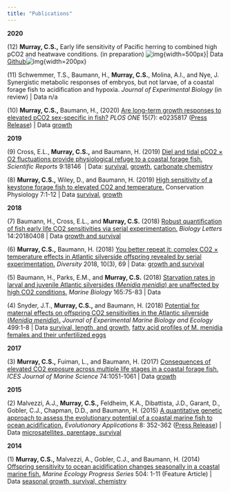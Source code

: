 ```yaml
---
title: "Publications"
---
```


**2020**

(12) **Murray, C.S.,** Early life sensitivity of Pacific herring to combined high pCO2 and heatwave conditions. (in preparation) ![img](assets/some-image-n1.png){width=500px}| Data [Github](https://github.com/cmurray187/Developmental-plasticity-of-forage-under-combined-climate-stressors)![img](assets/some-image-n1.png){width=200px}

(11) Schwemmer, T.S., Baumann, H., **Murray, C.S.**, Molina, A.I., and Nye, J. Synergistic metabolic responses of embryos, but not larvae, of a coastal forage fish to    acidification and hypoxia. *Journal of Experimental Biology* (in review) | Data n/a

(10) **Murray, C.S.,** Baumann, H., (2020) [Are long-term growth responses to elevated pCO2 sex-specific in fish?](https://journals.plos.org/plosone/article?id=10.1371/journal.pone.0235817) *PLOS ONE* 15(7): e0235817 ([Press Release](08/uconn-research-carbon-ocean-can-lead-smaller-fish/amp/?__twitter_impression=true)) | Data [growth](https://doi.org/10.1371/journal.pone.0235817.s004.)

**2019**

(9) Cross, E.L., **Murray, C.S.,** and Baumann, H. (2019) [Diel and tidal pCO2 × O2 fluctuations provide physiological refuge to a coastal forage fish.](https://www.nature.com/articles/s41598-019-53930-8) *Scientific Reports* 9:18146&nbsp;&nbsp;| Data: [survival](https://doi.org/10.1575/1912/bco-dmo.777117.1), [growth](https://doi.org/10.1575/1912/bco-dmo.777130.1), [carbonate chemistry](https://doi.org/10.1575/1912/bco-dmo.777144.1)

(8) **Murray, C.S.,** Wiley, D., and Baumann, H. (2019) [High sensitivity of a keystone forage fish to elevated CO2 and temperature.](https://academic.oup.com/conphys/article/7/1/coz084/5626538) Conservation Physiology 7:1-12 | Data [survival](https://www.bco-dmo.org/dataset/749429), [growth](https://www.bco-dmo.org/dataset/749958/data)

**2018**

(7) Baumann, H., Cross, E.L., and **Murray, C.S.** (2018) [Robust quantification of fish early life CO2 sensitivities via serial experimentation.](https://royalsocietypublishing.org/doi/10.1098/rsbl.2018.0408) *Biology Letters* 14:20180408 | Data [growth and survival](http://dx.doi.org/10.5061/dryad.4573j74)

(6) **Murray, C.S.,** Baumann, H. (2018) [You better repeat it: complex CO2 × temperature effects in Atlantic silverside offspring revealed by serial experimentation.](https://www.mdpi.com/1424-2818/10/3/69/htm) *Diversity* 2018, 10(3), 69 |  Data: [growth and survival](https://www.bco-dmo.org/dataset/732818/data)

(5) Baumann, H., Parks, E.M., and **Murray, C.S.** (2018) [Starvation rates in larval and juvenile Atlantic silversides (*Menidia menidia*) are unaffected by high CO2 conditions.](https://link.springer.com/article/10.1007/s00227-018-3335-x) *Marine Biology* 165:75-83 | Data

(4) Snyder, J.T., **Murray, C.S.,** and Baumann, H. (2018) [Potential for maternal effects on offspring CO2 sensitivities in the Atlantic silverside (*Menidia menidia*).](https://www.sciencedirect.com/science/article/pii/S0022098117303404) *Journal of Experimental Marine Biology and Ecology* 499:1-8 | Data [survival, length, and growth](http://doi.org/10.1575/1912/bco-dmo.719449), [fatty acid profiles of M. menidia females and their unfertilized eggs](http://doi.org/10.1575/1912/bco-dmo.719454)

**2017**

(3) **Murray, C.S.,** Fuiman, L., and Baumann, H. (2017) [Consequences of elevated CO2 exposure across multiple life stages in a coastal forage fish.](https://academic.oup.com/icesjms/article/74/4/1051/2670315) *ICES Journal of Marine Science* 74:1051-1061 | Data [growth](https://www.bco-dmo.org/dataset/651461)

**2015**

(2) Malvezzi, A.J., **Murray, C.S.,** Feldheim, K.A., Dibattista, J.D., Garant, D., Gobler, C.J., Chapman, D.D., and Baumann, H. (2015) [A quantitative genetic approach to assess the evolutionary potential of a coastal marine fish to ocean acidification.](https://onlinelibrary.wiley.com/doi/full/10.1111/eva.12248) *Evolutionary Applications* 8: 352-362 ([Press Release](https://today.uconn.edu/2015/03/evolving-to-cope-with-climate-change/)) | Data [microsatellites, parentage, survival](http://datadryad.org/resource/doi:10.5061/dryad.bd6vs)

**2014**

(1) **Murray, C.S.,** Malvezzi, A., Gobler, C.J., and Baumann, H. (2014) [Offspring sensitivity to ocean acidification changes seasonally in a coastal marine fish.](https://www.int-res.com/abstracts/meps/v504/p1-11/) *Marine Ecology Progress Series* 504: 1-11 (Feature Article) | Data [seasonal growth, survival, chemistry](http://doi.pangaea.de/10.1594/PANGAEA.838990)
